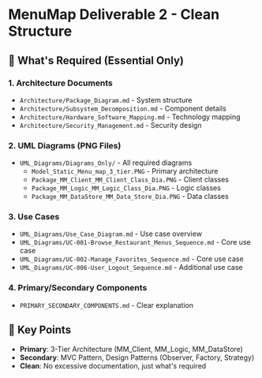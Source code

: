 # MenuMap Deliverable 2 - Clean Structure

## 📁 What's Required (Essential Only)

### 1. Architecture Documents
- `Architecture/Package_Diagram.md` - System structure
- `Architecture/Subsystem_Decomposition.md` - Component details
- `Architecture/Hardware_Software_Mapping.md` - Technology mapping
- `Architecture/Security_Management.md` - Security design

### 2. UML Diagrams (PNG Files)
- `UML_Diagrams/Diagrams_Only/` - All required diagrams
  - `Model_Static_Menu_map_3_tier.PNG` - Primary architecture
  - `Package_MM_Client_MM_Client_Class_Dia.PNG` - Client classes
  - `Package_MM_Logic_MM_Logic_Class_Dia.PNG` - Logic classes
  - `Package_MM_DataStore_MM_Data_Store_Dia.PNG` - Data classes

### 3. Use Cases
- `UML_Diagrams/Use_Case_Diagram.md` - Use case overview
- `UML_Diagrams/UC-001-Browse_Restaurant_Menus_Sequence.md` - Core use case
- `UML_Diagrams/UC-002-Manage_Favorites_Sequence.md` - Core use case
- `UML_Diagrams/UC-006-User_Logout_Sequence.md` - Additional use case

### 4. Primary/Secondary Components
- `PRIMARY_SECONDARY_COMPONENTS.md` - Clear explanation

## 🎯 Key Points
- **Primary**: 3-Tier Architecture (MM_Client, MM_Logic, MM_DataStore)
- **Secondary**: MVC Pattern, Design Patterns (Observer, Factory, Strategy)
- **Clean**: No excessive documentation, just what's required